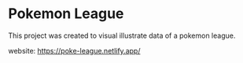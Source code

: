 # Pokemon League

This project was created to visual illustrate data of a pokemon league.

website: https://poke-league.netlify.app/
